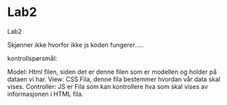 Lab2
====

Lab2


Skjønner ikke hvorfor ikke js koden fungerer.....




kontrollspørsmål: 

Model: Html filen, siden det er denne filen som er modellen og holder på dataen vi har. 
View: CSS Fila, denne fila bestemmer hvordan vår data skal vises. 
Controller: JS er Fila som kan kontrollere hva som skal vises av informasjonen i HTML fila.
